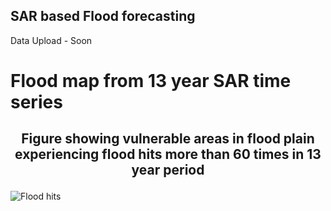 ## SAR based Flood forecasting
Data Upload - Soon
# Flood map from 13 year SAR time series 
## <p align=center> Figure showing vulnerable areas in flood plain experiencing flood hits more than 60 times in 13 year period 

![Flood hits](https://github.com/samvedya/SAR-FFS/assets/35847947/992759d6-6264-4bfc-bb2b-2eb149643376)
